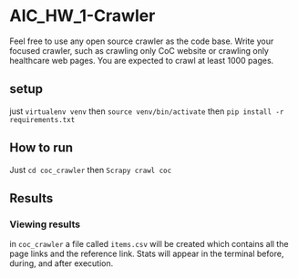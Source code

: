 # AIC_HW_1-Crawler
Feel free to use any open source crawler as the code base. Write your focused crawler, such as crawling only CoC website or crawling only healthcare web pages. You are expected to crawl at least 1000 pages.

## setup

just `virtualenv venv` then `source venv/bin/activate` then `pip install -r requirements.txt`

## How to run

Just `cd coc_crawler` then `Scrapy crawl coc`

## Results

### Viewing results

in `coc_crawler` a file called `items.csv` will be created which contains all the page links and the reference link.
Stats will appear in the terminal before, during, and after execution.

